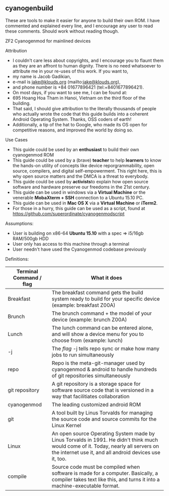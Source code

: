 ## cyanogenbuild
These are tools to make it easier for anyone to build their own ROM.  I have commented and explained every line, and I encourage any user to read these comments.  Should work without reading though. 

ZF2 Cyanogenmod for mainlined devices

Attribution

* I couldn't care less about copyrights, and I encourage you to flaunt them as they are an affront to human dignity.  There is no need whatsoever to attribute me in your re-uses of this work.  If you want to, 
 * my name is Jacob Gadikian, 
 * e-mail is jake@klouds.org (mailto:jake@klouds.org), 
 * and phone number is +84 01677896421 (tel:+8401677896421).  
 * On most days, if you want to see me, I can be found at: 
  * 695 Hoang Hoa Tham in Hanoi, Vietnam on the third floor of the building.  
* That said, I should give attribution to the literally thousands of people who actually wrote the code that this guide builds into a coherent Android Operating System.  Thanks, OSS coders of earth!
* Additionally, a tip of the hat to Google, who made its OS open for competitive reasons, and improved the world by doing so.  

Use Cases

* This guide could be used by an **enthusiast** to build their own cyanogenmod ROM
* This guide could be used by a (brave) **teacher** to help **learners** to know the hands-on utility of concepts like device reporgrammability, open source, compilers, and digital self-empowerment.  This right here, this is why open source matters and the DMCA is a threat to everybody.  
* This guide could be used by **activists**to explain how open source software and hardware preserve our freedoms in the 21st century. 
* This guide can be used in windows via a **Virtual Machine** or the venerable **MobaXterm + SSH** connection to a Ubuntu 15.10 PC.
* This guide can be used in **Mac OS X** via a **Virtual Machine** or **iTerm2**.  
* For those in a hurry, this guide can be used as a script, found at https://github.com/superordinate/cyanogenmodscript

Assumptions:

* User is building on x86-64 **Ubuntu 15.10** with a spec => i5/16gb RAM/500gb HDD
* User only has access to this machine through a terminal
* User needn't have used the Cyanogenmod codebase previously

Definitions:

| Terminal Command / flag  | What it does  |
| ------------- | ------------- |
| Breakfast  | The breakfast command gets the build system ready to build for your specific device  (example: breakfast Z00A)|
| Brunch  | The brunch command + the model of your device (example: brunch Z00A)  |
| Lunch | The lunch command can be entered alone, and will show a device menu for you to choose from (example: lunch)|
| -j | The *flag* -j tells repo sync or make how many jobs to run simultaneously |
| repo | Repo is the meta-git-manager used by cyanogenmod & android to handle hundreds of git repositories simultaneously|
| git repository | A git repository is a storage space for software source code that is versioned in a way that facilitiates collaboration|
| cyanogenmod | The leading customized android ROM |
| git | A tool built by Linus Torvalds for managing the source code and source commits for the Linux Kernel |
| Linux | An open source Operating System made by Linus Torvalds in 1991.  He didn't think much would come of it.  Today, nearly all servers on the internet use it, and all android devices use it, too.  |
| compile | Source code must be compiled when software is made for a computer.  Basically, a compiler takes text like this, and turns it into a machine-executable format. |


